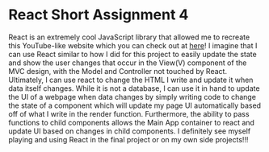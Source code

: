 # React Short Assignment 4

React is an extremely cool JavaScript library that allowed me to recreate this YouTube-like website which you can check out at [here](http://cs52-rajivramaiah.surge.sh)! I imagine that I can use React similar to how I did for this project to easily update the state and show the user changes that occur in the View(V) component of the MVC design, with the Model and Controller not touched by React. Ultimately, I can use react to change the HTML I write and update it when data itself changes. While it is not a database, I can use it in hand to update the UI of a webpage when data changes by simply writing code to change the state of a component which will update my page UI automatically based off of what I write in the render function. Furthermore, the ability to pass functions to child components allows the Main App container to react and update UI based on changes in child components. I definitely see myself playing and using React in the final project or on my own side projects!!!
